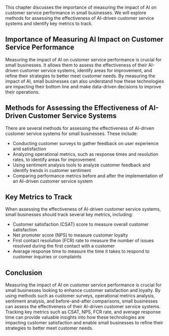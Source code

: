 
This chapter discusses the importance of measuring the impact of AI on customer service performance in small businesses. We will explore methods for assessing the effectiveness of AI-driven customer service systems and identify key metrics to track.

Importance of Measuring AI Impact on Customer Service Performance
-----------------------------------------------------------------

Measuring the impact of AI on customer service performance is crucial for small businesses. It allows them to assess the effectiveness of their AI-driven customer service systems, identify areas for improvement, and refine their strategies to better meet customer needs. By measuring the impact of AI, small businesses can also understand how these technologies are impacting their bottom line and make data-driven decisions to improve their operations.

Methods for Assessing the Effectiveness of AI-Driven Customer Service Systems
-----------------------------------------------------------------------------

There are several methods for assessing the effectiveness of AI-driven customer service systems for small businesses. These include:

* Conducting customer surveys to gather feedback on user experience and satisfaction
* Analyzing operational metrics, such as response times and resolution rates, to identify areas for improvement
* Using sentiment analysis tools to analyze customer feedback and identify trends in customer sentiment
* Comparing performance metrics before and after the implementation of an AI-driven customer service system

Key Metrics to Track
--------------------

When assessing the effectiveness of AI-driven customer service systems, small businesses should track several key metrics, including:

* Customer satisfaction (CSAT) score to measure overall customer satisfaction
* Net promoter score (NPS) to measure customer loyalty
* First contact resolution (FCR) rate to measure the number of issues resolved during the first contact with a customer
* Average response time to measure the time it takes to respond to customer inquiries or complaints

Conclusion
----------

Measuring the impact of AI on customer service performance is crucial for small businesses looking to enhance customer satisfaction and loyalty. By using methods such as customer surveys, operational metrics analysis, sentiment analysis, and before-and-after comparisons, small businesses can assess the effectiveness of their AI-driven customer service systems. Tracking key metrics such as CSAT, NPS, FCR rate, and average response time can provide valuable insights into how these technologies are impacting customer satisfaction and enable small businesses to refine their strategies to better meet customer needs.
